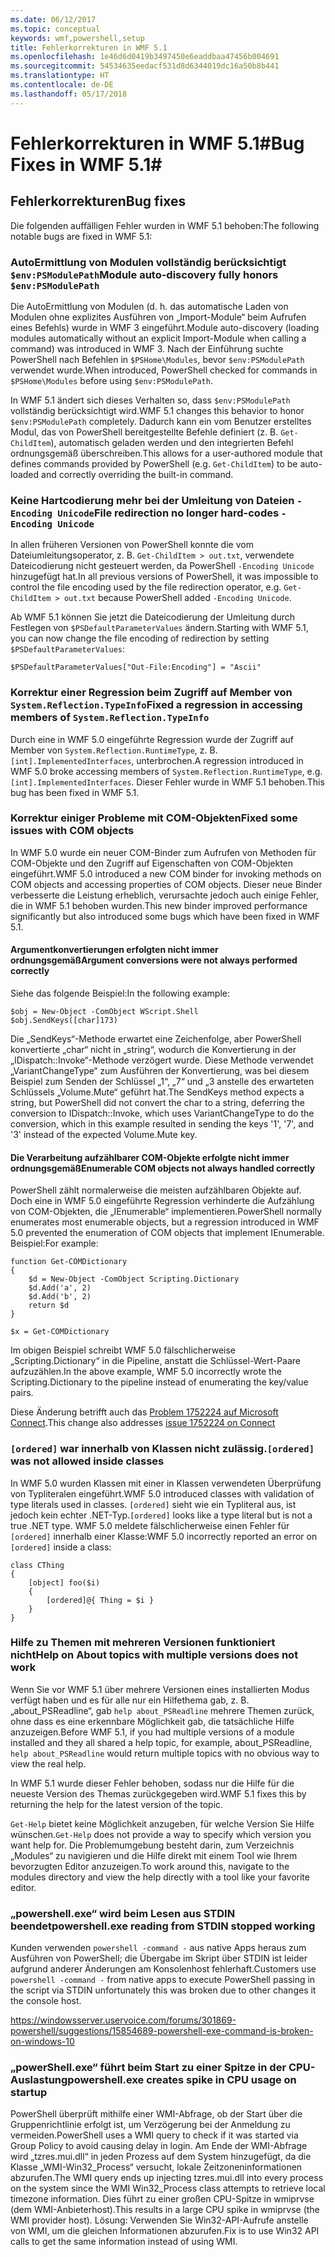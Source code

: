 ```yaml
---
ms.date: 06/12/2017
ms.topic: conceptual
keywords: wmf,powershell,setup
title: Fehlerkorrekturen in WMF 5.1
ms.openlocfilehash: 1e46d6d0419b3497450e6eaddbaa47456b004691
ms.sourcegitcommit: 54534635eedacf531d8d6344019dc16a50b8b441
ms.translationtype: HT
ms.contentlocale: de-DE
ms.lasthandoff: 05/17/2018
---
```

# <a name="bug-fixes-in-wmf-51"></a><span data-ttu-id="bcd3b-103">Fehlerkorrekturen in WMF 5.1#</span><span class="sxs-lookup"><span data-stu-id="bcd3b-103">Bug Fixes in WMF 5.1#</span></span>

## <a name="bug-fixes"></a><span data-ttu-id="bcd3b-104">Fehlerkorrekturen</span><span class="sxs-lookup"><span data-stu-id="bcd3b-104">Bug fixes</span></span> ##

<span data-ttu-id="bcd3b-105">Die folgenden auffälligen Fehler wurden in WMF 5.1 behoben:</span><span class="sxs-lookup"><span data-stu-id="bcd3b-105">The following notable bugs are fixed in WMF 5.1:</span></span>

### <a name="module-auto-discovery-fully-honors-envpsmodulepath"></a><span data-ttu-id="bcd3b-106">AutoErmittlung von Modulen vollständig berücksichtigt `$env:PSModulePath`</span><span class="sxs-lookup"><span data-stu-id="bcd3b-106">Module auto-discovery fully honors `$env:PSModulePath`</span></span> ###

<span data-ttu-id="bcd3b-107">Die AutoErmittlung von Modulen (d. h. das automatische Laden von Modulen ohne explizites Ausführen von „Import-Module“ beim Aufrufen eines Befehls) wurde in WMF 3 eingeführt.</span><span class="sxs-lookup"><span data-stu-id="bcd3b-107">Module auto-discovery (loading modules automatically without an explicit Import-Module when calling a command) was introduced in WMF 3.</span></span>
<span data-ttu-id="bcd3b-108">Nach der Einführung suchte PowerShell nach Befehlen in `$PSHome\Modules`, bevor `$env:PSModulePath` verwendet wurde.</span><span class="sxs-lookup"><span data-stu-id="bcd3b-108">When introduced, PowerShell checked for commands in `$PSHome\Modules` before using `$env:PSModulePath`.</span></span>

<span data-ttu-id="bcd3b-109">In WMF 5.1 ändert sich dieses Verhalten so, dass `$env:PSModulePath` vollständig berücksichtigt wird.</span><span class="sxs-lookup"><span data-stu-id="bcd3b-109">WMF 5.1 changes this behavior to honor `$env:PSModulePath` completely.</span></span>
<span data-ttu-id="bcd3b-110">Dadurch kann ein vom Benutzer erstelltes Modul, das von PowerShell bereitgestellte Befehle definiert (z. B. `Get-ChildItem`), automatisch geladen werden und den integrierten Befehl ordnungsgemäß überschreiben.</span><span class="sxs-lookup"><span data-stu-id="bcd3b-110">This allows for a user-authored module that defines commands provided by PowerShell (e.g. `Get-ChildItem`) to be auto-loaded and correctly overriding the built-in command.</span></span>

### <a name="file-redirection-no-longer-hard-codes--encoding-unicode"></a><span data-ttu-id="bcd3b-111">Keine Hartcodierung mehr bei der Umleitung von Dateien `-Encoding Unicode`</span><span class="sxs-lookup"><span data-stu-id="bcd3b-111">File redirection no longer hard-codes `-Encoding Unicode`</span></span> ###

<span data-ttu-id="bcd3b-112">In allen früheren Versionen von PowerShell konnte die vom Dateiumleitungsoperator, z. B. `Get-ChildItem > out.txt`, verwendete Dateicodierung nicht gesteuert werden, da PowerShell `-Encoding Unicode` hinzugefügt hat.</span><span class="sxs-lookup"><span data-stu-id="bcd3b-112">In all previous versions of PowerShell, it was impossible to control the file encoding used by the file redirection operator, e.g. `Get-ChildItem > out.txt` because PowerShell added `-Encoding Unicode`.</span></span>

<span data-ttu-id="bcd3b-113">Ab WMF 5.1 können Sie jetzt die Dateicodierung der Umleitung durch Festlegen von `$PSDefaultParameterValues` ändern.</span><span class="sxs-lookup"><span data-stu-id="bcd3b-113">Starting with WMF 5.1, you can now change the file encoding of redirection by setting `$PSDefaultParameterValues`:</span></span>

```
$PSDefaultParameterValues["Out-File:Encoding"] = "Ascii"
```

### <a name="fixed-a-regression-in-accessing-members-of-systemreflectiontypeinfo"></a><span data-ttu-id="bcd3b-114">Korrektur einer Regression beim Zugriff auf Member von `System.Reflection.TypeInfo`</span><span class="sxs-lookup"><span data-stu-id="bcd3b-114">Fixed a regression in accessing members of `System.Reflection.TypeInfo`</span></span> ###

<span data-ttu-id="bcd3b-115">Durch eine in WMF 5.0 eingeführte Regression wurde der Zugriff auf Member von `System.Reflection.RuntimeType`, z. B. `[int].ImplementedInterfaces`, unterbrochen.</span><span class="sxs-lookup"><span data-stu-id="bcd3b-115">A regression introduced in WMF 5.0 broke accessing members of `System.Reflection.RuntimeType`, e.g. `[int].ImplementedInterfaces`.</span></span>
<span data-ttu-id="bcd3b-116">Dieser Fehler wurde in WMF 5.1 behoben.</span><span class="sxs-lookup"><span data-stu-id="bcd3b-116">This bug has been fixed in WMF 5.1.</span></span>


### <a name="fixed-some-issues-with-com-objects"></a><span data-ttu-id="bcd3b-117">Korrektur einiger Probleme mit COM-Objekten</span><span class="sxs-lookup"><span data-stu-id="bcd3b-117">Fixed some issues with COM objects</span></span> ###

<span data-ttu-id="bcd3b-118">In WMF 5.0 wurde ein neuer COM-Binder zum Aufrufen von Methoden für COM-Objekte und den Zugriff auf Eigenschaften von COM-Objekten eingeführt.</span><span class="sxs-lookup"><span data-stu-id="bcd3b-118">WMF 5.0 introduced a new COM binder for invoking methods on COM objects and accessing properties of COM objects.</span></span>
<span data-ttu-id="bcd3b-119">Dieser neue Binder verbesserte die Leistung erheblich, verursachte jedoch auch einige Fehler, die in WMF 5.1 behoben wurden.</span><span class="sxs-lookup"><span data-stu-id="bcd3b-119">This new binder improved performance significantly but also introduced some bugs which have been fixed in WMF 5.1.</span></span>

#### <a name="argument-conversions-were-not-always-performed-correctly"></a><span data-ttu-id="bcd3b-120">Argumentkonvertierungen erfolgten nicht immer ordnungsgemäß</span><span class="sxs-lookup"><span data-stu-id="bcd3b-120">Argument conversions were not always performed correctly</span></span> ####

<span data-ttu-id="bcd3b-121">Siehe das folgende Beispiel:</span><span class="sxs-lookup"><span data-stu-id="bcd3b-121">In the following example:</span></span>

```
$obj = New-Object -ComObject WScript.Shell
$obj.SendKeys([char]173)
```

<span data-ttu-id="bcd3b-122">Die „SendKeys“-Methode erwartet eine Zeichenfolge, aber PowerShell konvertierte „char“ nicht in „string“, wodurch die Konvertierung in der „IDispatch::Invoke“-Methode verzögert wurde. Diese Methode verwendet „VariantChangeType“ zum Ausführen der Konvertierung, was bei diesem Beispiel zum Senden der Schlüssel „1“, „7“ und „3 anstelle des erwarteten Schlüssels „Volume.Mute“ geführt hat.</span><span class="sxs-lookup"><span data-stu-id="bcd3b-122">The SendKeys method expects a string, but PowerShell did not convert the char to a string, deferring the conversion to IDispatch::Invoke, which uses VariantChangeType to do the conversion, which in this example resulted in sending the keys '1', '7', and '3' instead of the expected Volume.Mute key.</span></span>

#### <a name="enumerable-com-objects-not-always-handled-correctly"></a><span data-ttu-id="bcd3b-123">Die Verarbeitung aufzählbarer COM-Objekte erfolgte nicht immer ordnungsgemäß</span><span class="sxs-lookup"><span data-stu-id="bcd3b-123">Enumerable COM objects not always handled correctly</span></span> ####

<span data-ttu-id="bcd3b-124">PowerShell zählt normalerweise die meisten aufzählbaren Objekte auf. Doch eine in WMF 5.0 eingeführte Regression verhinderte die Aufzählung von COM-Objekten, die „IEnumerable“ implementieren.</span><span class="sxs-lookup"><span data-stu-id="bcd3b-124">PowerShell normally enumerates most enumerable objects, but a regression introduced in WMF 5.0 prevented the enumeration of COM objects that implement IEnumerable.</span></span>  <span data-ttu-id="bcd3b-125">Beispiel:</span><span class="sxs-lookup"><span data-stu-id="bcd3b-125">For example:</span></span>

```
function Get-COMDictionary
{
    $d = New-Object -ComObject Scripting.Dictionary
    $d.Add('a', 2)
    $d.Add('b', 2)
    return $d
}

$x = Get-COMDictionary
```

<span data-ttu-id="bcd3b-126">Im obigen Beispiel schreibt WMF 5.0 fälschlicherweise „Scripting.Dictionary“ in die Pipeline, anstatt die Schlüssel-Wert-Paare aufzuzählen.</span><span class="sxs-lookup"><span data-stu-id="bcd3b-126">In the above example, WMF 5.0 incorrectly wrote the Scripting.Dictionary to the pipeline instead of enumerating the key/value pairs.</span></span>

<span data-ttu-id="bcd3b-127">Diese Änderung betrifft auch das [Problem 1752224 auf Microsoft Connect](https://connect.microsoft.com/PowerShell/feedback/details/1752224).</span><span class="sxs-lookup"><span data-stu-id="bcd3b-127">This change also addresses [issue 1752224 on Connect](https://connect.microsoft.com/PowerShell/feedback/details/1752224)</span></span>

### <a name="ordered-was-not-allowed-inside-classes"></a><span data-ttu-id="bcd3b-128">`[ordered]` war innerhalb von Klassen nicht zulässig.</span><span class="sxs-lookup"><span data-stu-id="bcd3b-128">`[ordered]` was not allowed inside classes</span></span> ###

<span data-ttu-id="bcd3b-129">In WMF 5.0 wurden Klassen mit einer in Klassen verwendeten Überprüfung von Typliteralen eingeführt.</span><span class="sxs-lookup"><span data-stu-id="bcd3b-129">WMF 5.0 introduced classes with validation of type literals used in classes.</span></span>
<span data-ttu-id="bcd3b-130">`[ordered]` sieht wie ein Typliteral aus, ist jedoch kein echter .NET-Typ.</span><span class="sxs-lookup"><span data-stu-id="bcd3b-130">`[ordered]` looks like a type literal but is not a true .NET type.</span></span>
<span data-ttu-id="bcd3b-131">WMF 5.0 meldete fälschlicherweise einen Fehler für `[ordered]` innerhalb einer Klasse:</span><span class="sxs-lookup"><span data-stu-id="bcd3b-131">WMF 5.0 incorrectly reported an error on `[ordered]` inside a class:</span></span>

```
class CThing
{
    [object] foo($i)
    {
        [ordered]@{ Thing = $i }
    }
}
```


### <a name="help-on-about-topics-with-multiple-versions-does-not-work"></a><span data-ttu-id="bcd3b-132">Hilfe zu Themen mit mehreren Versionen funktioniert nicht</span><span class="sxs-lookup"><span data-stu-id="bcd3b-132">Help on About topics with multiple versions does not work</span></span> ###

<span data-ttu-id="bcd3b-133">Wenn Sie vor WMF 5.1 über mehrere Versionen eines installierten Modus verfügt haben und es für alle nur ein Hilfethema gab, z. B. „about_PSReadline“, gab `help about_PSReadline` mehrere Themen zurück, ohne dass es eine erkennbare Möglichkeit gab, die tatsächliche Hilfe anzuzeigen.</span><span class="sxs-lookup"><span data-stu-id="bcd3b-133">Before WMF 5.1, if you had multiple versions of a module installed and they all shared a help topic, for example, about_PSReadline, `help about_PSReadline` would return multiple topics with no obvious way to view the real help.</span></span>

<span data-ttu-id="bcd3b-134">In WMF 5.1 wurde dieser Fehler behoben, sodass nur die Hilfe für die neueste Version des Themas zurückgegeben wird.</span><span class="sxs-lookup"><span data-stu-id="bcd3b-134">WMF 5.1 fixes this by returning the help for the latest version of the topic.</span></span>

<span data-ttu-id="bcd3b-135">`Get-Help` bietet keine Möglichkeit anzugeben, für welche Version Sie Hilfe wünschen.</span><span class="sxs-lookup"><span data-stu-id="bcd3b-135">`Get-Help` does not provide a way to specify which version you want help for.</span></span>
<span data-ttu-id="bcd3b-136">Die Problemumgebung besteht darin, zum Verzeichnis „Modules“ zu navigieren und die Hilfe direkt mit einem Tool wie Ihrem bevorzugten Editor anzuzeigen.</span><span class="sxs-lookup"><span data-stu-id="bcd3b-136">To work around this, navigate to the modules directory and view the help directly with a tool like your favorite editor.</span></span>

### <a name="powershellexe-reading-from-stdin-stopped-working"></a><span data-ttu-id="bcd3b-137">„powershell.exe“ wird beim Lesen aus STDIN beendet</span><span class="sxs-lookup"><span data-stu-id="bcd3b-137">powershell.exe reading from STDIN stopped working</span></span>

<span data-ttu-id="bcd3b-138">Kunden verwenden `powershell -command -` aus native Apps heraus zum Ausführen von PowerShell; die Übergabe im Skript über STDIN ist leider aufgrund anderer Änderungen am Konsolenhost fehlerhaft.</span><span class="sxs-lookup"><span data-stu-id="bcd3b-138">Customers use `powershell -command -` from native apps to execute PowerShell passing in the script via STDIN unfortunately this was broken due to other changes it the console host.</span></span>

https://windowsserver.uservoice.com/forums/301869-powershell/suggestions/15854689-powershell-exe-command-is-broken-on-windows-10

### <a name="powershellexe-creates-spike-in-cpu-usage-on-startup"></a><span data-ttu-id="bcd3b-139">„powerShell.exe“ führt beim Start zu einer Spitze in der CPU-Auslastung</span><span class="sxs-lookup"><span data-stu-id="bcd3b-139">powershell.exe creates spike in CPU usage on startup</span></span>

<span data-ttu-id="bcd3b-140">PowerShell überprüft mithilfe einer WMI-Abfrage, ob der Start über die Gruppenrichtlinie erfolgt ist, um Verzögerung bei der Anmeldung zu vermeiden.</span><span class="sxs-lookup"><span data-stu-id="bcd3b-140">PowerShell uses a WMI query to check if it was started via Group Policy to avoid causing delay in login.</span></span>
<span data-ttu-id="bcd3b-141">Am Ende der WMI-Abfrage wird „tzres.mui.dll“ in jeden Prozess auf dem System hinzugefügt, da die Klasse „WMI-Win32_Process“ versucht, lokale Zeitzoneninformationen abzurufen.</span><span class="sxs-lookup"><span data-stu-id="bcd3b-141">The WMI query ends up injecting tzres.mui.dll into every process on the system since the WMI Win32_Process class attempts to retrieve local timezone information.</span></span>
<span data-ttu-id="bcd3b-142">Dies führt zu einer großen CPU-Spitze in wmiprvse (dem WMI-Anbieterhost).</span><span class="sxs-lookup"><span data-stu-id="bcd3b-142">This results in a large CPU spike in wmiprvse (the WMI provider host).</span></span>
<span data-ttu-id="bcd3b-143">Lösung: Verwenden Sie Win32-API-Aufrufe anstelle von WMI, um die gleichen Informationen abzurufen.</span><span class="sxs-lookup"><span data-stu-id="bcd3b-143">Fix is to use Win32 API calls to get the same information instead of using WMI.</span></span>
